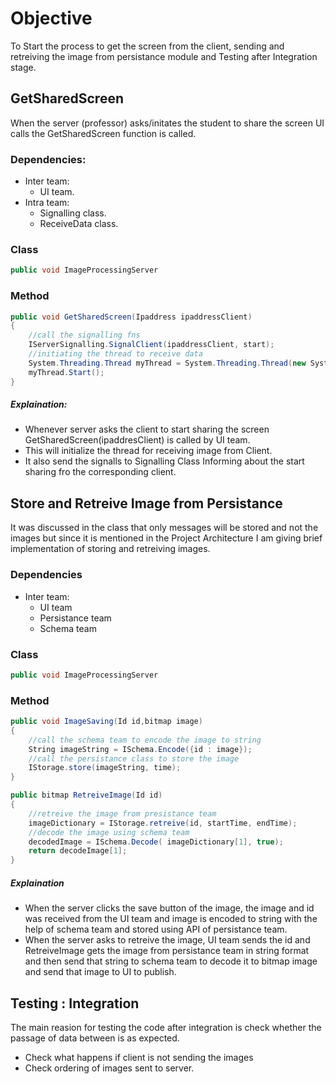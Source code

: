 # Objective


To Start the process to get the screen from the client, sending and retreiving the image from persistance module and Testing after Integration stage.

## GetSharedScreen
When the server (professor) asks/initates the student to share the screen UI calls the GetSharedScreen function is called.

### Dependencies:
- Inter team:
    - UI team.
- Intra team:
    - Signalling class.
    - ReceiveData class.

### Class
```csharp
public void ImageProcessingServer
```
### Method
```csharp
public void GetSharedScreen(Ipaddress ipaddressClient)
{
    //call the signalling fns
    IServerSignalling.SignalClient(ipaddressClient, start);
    //initiating the thread to receive data
    System.Threading.Thread myThread = System.Threading.Thread(new System.Threading.ThreadStart(ReceiveScreen()));
    myThread.Start();
}
```
##### Explaination:
- Whenever server asks the client to start sharing the screen GetSharedScreen(ipaddresClient) is called by UI team.
- This will initialize the thread for receiving image from Client.
- It also send the signalls to Signalling Class Informing about the start sharing fro the corresponding client.


## Store and Retreive Image from Persistance
It was discussed in the class that only messages will be stored and not the images but since it is mentioned in the Project Architecture I am giving brief implementation of storing and retreiving images. 

### Dependencies
- Inter team:
    - UI team
    - Persistance team
    - Schema team

### Class
```csharp
public void ImageProcessingServer
```

### Method
```csharp
public void ImageSaving(Id id,bitmap image)
{
    //call the schema team to encode the image to string
    String imageString = ISchema.Encode({id : image});
    //call the persistance class to store the image
    IStorage.store(imageString, time);
}

public bitmap RetreiveImage(Id id)
{
    //retreive the image from presistance team
    imageDictionary = IStorage.retreive(id, startTime, endTime);
    //decode the image using schema team 
    decodedImage = ISchema.Decode( imageDictionary[1], true);
    return decodeImage[1];
}
```
##### Explaination
- When the server clicks the save button of the image, the image and id was received from the UI team and image is encoded to string with the help of schema team and stored using API of persistance team.
- When the server asks to retreive the image, UI team sends the id and RetreiveImage gets the image from persistance team in string format and then send that string to schema team to decode it to bitmap image and send that image to UI to publish.


## Testing : Integration
The main reasion for testing the code after integration is check whether the passage of data between is as expected.
- Check what happens if client is not sending the images
- Check ordering of images sent to server.
